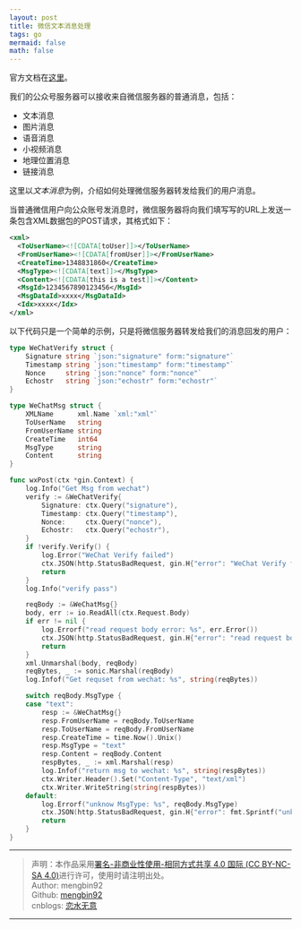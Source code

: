 ```yaml
---
layout: post
title: 微信文本消息处理
tags: go 
mermaid: false
math: false
---  
```


官方文档在[这里](https://developers.weixin.qq.com/doc/offiaccount/Message_Management/Receiving_standard_messages.html)。  

我们的公众号服务器可以接收来自微信服务器的普通消息，包括：  

- 文本消息
- 图片消息
- 语音消息
- 小视频消息
- 地理位置消息
- 链接消息

这里以*文本消息*为例，介绍如何处理微信服务器转发给我们的用户消息。

当普通微信用户向公众账号发消息时，微信服务器将向我们填写写的URL上发送一条包含XML数据包的POST请求，其格式如下：  

```xml
<xml>
  <ToUserName><![CDATA[toUser]]></ToUserName>
  <FromUserName><![CDATA[fromUser]]></FromUserName>
  <CreateTime>1348831860</CreateTime>
  <MsgType><![CDATA[text]]></MsgType>
  <Content><![CDATA[this is a test]]></Content>
  <MsgId>1234567890123456</MsgId>
  <MsgDataId>xxxx</MsgDataId>
  <Idx>xxxx</Idx>
</xml>
```

以下代码只是一个简单的示例，只是将微信服务器转发给我们的消息回发的用户：  

```go
type WeChatVerify struct {
	Signature string `json:"signature" form:"signature"`
	Timestamp string `json:"timestamp" form:"timestamp"`
	Nonce     string `json:"nonce" form:"nonce"`
	Echostr   string `json:"echostr" form:"echostr"`
}

type WeChatMsg struct {
	XMLName      xml.Name `xml:"xml"`
	ToUserName   string
	FromUserName string
	CreateTime   int64
	MsgType      string
	Content      string
}

func wxPost(ctx *gin.Context) {
	log.Info("Get Msg from wechat")
	verify := &WeChatVerify{
		Signature: ctx.Query("signature"),
		Timestamp: ctx.Query("timestamp"),
		Nonce:     ctx.Query("nonce"),
		Echostr:   ctx.Query("echostr"),
	}
	if !verify.Verify() {
		log.Error("WeChat Verify failed")
		ctx.JSON(http.StatusBadRequest, gin.H{"error": "WeChat Verify failed"})
		return
	}
	log.Info("verify pass")

	reqBody := &WeChatMsg{}
	body, err := io.ReadAll(ctx.Request.Body)
	if err != nil {
		log.Errorf("read request body error: %s", err.Error())
		ctx.JSON(http.StatusBadRequest, gin.H{"error": "read request body error"})
		return
	}
	xml.Unmarshal(body, reqBody)
	reqBytes, _ := sonic.Marshal(reqBody)
	log.Infof("Get requset from wechat: %s", string(reqBytes))

	switch reqBody.MsgType {
	case "text":
		resp := &WeChatMsg{}
		resp.FromUserName = reqBody.ToUserName
		resp.ToUserName = reqBody.FromUserName
		resp.CreateTime = time.Now().Unix()
		resp.MsgType = "text"
		resp.Content = reqBody.Content
		respBytes, _ := xml.Marshal(resp)
		log.Infof("return msg to wechat: %s", string(respBytes))
		ctx.Writer.Header().Set("Content-Type", "text/xml")
		ctx.Writer.WriteString(string(respBytes))
	default:
		log.Errorf("unknow MsgType: %s", reqBody.MsgType)
		ctx.JSON(http.StatusBadRequest, gin.H{"error": fmt.Sprintf("unknow MsgType: %s", reqBody.MsgType)})
		return
	}
}
```

---

> 声明：本作品采用[署名-非商业性使用-相同方式共享 4.0 国际 (CC BY-NC-SA 4.0)](https://creativecommons.org/licenses/by-nc-sa/4.0/deed.zh)进行许可，使用时请注明出处。  
> Author: mengbin92  
> Github: [mengbin92](https://mengbin92.github.io/)  
> cnblogs: [恋水无意](https://www.cnblogs.com/lianshuiwuyi/)  

---
